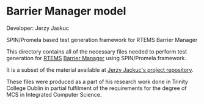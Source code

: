 # Barrier Manager model

Developer: Jerzy Jaskuc

SPIN/Promela based test generation framework for RTEMS Barrier Manager

This directory contains all of the necessary files needed to perform test generation for [RTEMS](https://www.rtems.org/ "RTEMS Homepage") [Barrier Manager](https://docs.rtems.org/branches/master/c-user/barrier/background.html "Barrier Manager") using SPIN/Promela framework.

It is a subset of the material available at [Jerzy Jackuc's project repository](https://github.com/EZCodes/SPIN-PromelaRTEMSTestGen).

These files were produced as a part of his research work done in Trinity College Dublin in partial fulfilment of the requirements for the degree of MCS in Integrated Computer Science.
